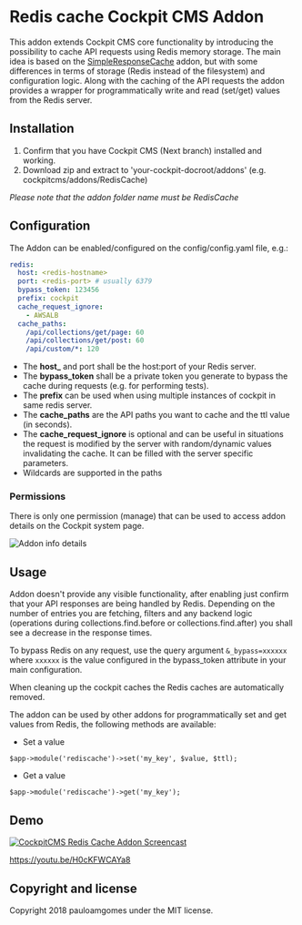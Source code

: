 # Redis cache Cockpit CMS Addon

This addon extends Cockpit CMS core functionality by introducing the possibility to cache API requests using Redis memory storage. The main idea is based on the [SimpleResponseCache](https://github.com/agentejo/SimpleResponseCache) addon, but with some differences in terms of storage (Redis instead of the filesystem) and configuration logic.
Along with the caching of the API requests the addon provides a wrapper for programmatically write and read (set/get) values from the Redis server.

## Installation

1. Confirm that you have Cockpit CMS (Next branch) installed and working.
2. Download zip and extract to 'your-cockpit-docroot/addons' (e.g. cockpitcms/addons/RedisCache)

_Please note that the addon folder name must be RedisCache_

## Configuration

The Addon can be enabled/configured on the config/config.yaml file, e.g.:

```yaml
redis:
  host: <redis-hostname>
  port: <redis-port> # usually 6379
  bypass_token: 123456
  prefix: cockpit
  cache_request_ignore:
    - AWSALB
  cache_paths:
    /api/collections/get/page: 60
    /api/collections/get/post: 60
    /api/custom/*: 120

```

* The **host_** and port shall be the host:port of your Redis server.
* The **bypass_token** shall be a private token you generate to bypass the cache during requests (e.g. for performing tests).
* The **prefix** can be used when using multiple instances of cockpit in same redis server.
* The **cache_paths** are the API paths you want to cache and the ttl value (in seconds).
* The **cache_request_ignore** is optional and can be useful in situations the request is modified by the server with random/dynamic values invalidating the cache. It can be filled with the server specific parameters.
* Wildcards are supported in the paths

### Permissions

There is only one permission (manage) that can be used to access addon details on the Cockpit system page.

![Addon info details](https://monosnap.com/image/oy3KZCHAEoXFdZf9Htv9aISxYBlaF0.png)

## Usage

Addon doesn't provide any visible functionality, after enabling just confirm that your API responses are being handled by Redis. Depending on the number of entries you are fetching, filters and any backend logic (operations during collections.find.before or collections.find.after) you shall see a decrease in the response times.

To bypass Redis on any request, use the query argument ```&_bypass=xxxxxx``` where ```xxxxxx``` is the value configured
in the bypass_token attribute in your main configuration.

When cleaning up the cockpit caches the Redis caches are automatically removed.

The addon can be used by other addons for programmatically set and get values from Redis, the following methods are available:

* Set a value
```
$app->module('rediscache')->set('my_key', $value, $ttl);
```
* Get a value
```
$app->module('rediscache')->get('my_key');
```

## Demo

[![CockpitCMS Redis Cache Addon Screencast](http://img.youtube.com/vi/H0cKFWCAYa8/0.jpg)](http://www.youtube.com/watch?v=H0cKFWCAYa8 "CockpitCMS Redis Cache Addon Screencast")

https://youtu.be/H0cKFWCAYa8

## Copyright and license

Copyright 2018 pauloamgomes under the MIT license.
